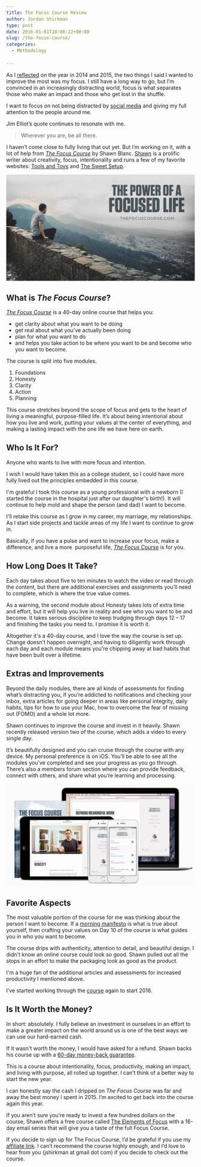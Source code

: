 ```yaml
---
title: The Focus Course Review
author: Jordan Shirkman
type: post
date: 2016-01-01T10:00:22+00:00
slug: /the-focus-course/
categories:
  - Methodology

---
```

As I [reflected](https://jshirk.com/blog/reflecting-on-the-year/) on the year in 2014 and 2015, the two things I said I wanted to improve the most was my focus. I still have a long way to go, but I’m convinced in an increasingly distracting world, focus is what separates those who make an impact and those who get lost in the shuffle.

I want to focus on not being distracted by [social media](https://jshirk.com/blog/not-social-media/) and giving my full attention to the people around me.

Jim Elliot’s quote continues to resonate with me.

> Wherever you are, be all there.

I haven’t come close to fully living that out yet. But I’m working on it, with a lot of help from _[The Focus Course](https://thefocuscourse.com/?ref=4)_ by Shawn Blanc. [Shawn](http://shawnblanc.net) is a prolific writer about creativity, focus, intentionality and runs a few of my favorite websites: [Tools and Toys](http://toolsandtoys.net) and [The Sweet Setup](http://thesweetsetup.com).

![Image](/static/images/the-focus-course.jpeg) 

## What is _The Focus Course_?

[_The Focus Course_](https://thefocuscourse.com/?ref=4) is a 40-day online course that helps you:

  * get clarity about what you want to be doing
  * get real about what you’ve actually been doing
  * plan for what you want to do
  * and helps you take action to be where you want to be and become who you want to become.

The course is split into five modules.

  1. Foundations
  2. Honesty
  3. Clarity
  4. Action
  5. Planning

This course stretches beyond the scope of focus and gets to the heart of living a meaningful, purpose-filled life. It’s about being intentional about how you live and work, putting your values at the center of everything, and making a lasting impact with the one life we have here on earth.

## Who Is It For?

Anyone who wants to live with more focus and intention.

I wish I would have taken this as a college student, so I could have more fully lived out the principles embedded in this course.

I'm grateful I took this course as a young professional with a newborn (I started the course&nbsp;in the hospital just after our daughter's birth!). It will continue to help mold and shape the person (and dad) I want to become.

I'll retake this course as I grow in my career, my marriage, my relationships. As I start side projects and tackle areas of my life I want to continue to grow in.

Basically, if you have a pulse and want to increase your focus, make a difference, and live a more &nbsp;purposeful life, _[The Focus Course](https://thefocuscourse.com/?ref=4)_ is for you.

## How Long Does It Take?

Each day takes about five to ten minutes to watch the video or read through the content, but there are additional exercises and assignments you’ll need to complete, which is where the true value comes.

As a warning, the second module about Honesty takes lots of extra time and effort, but it will help you live in reality and see who you want to be and become. It takes serious discipline to keep trudging through days 12 &#8211; 17 and finishing the tasks you need to. I promise it is worth it.

Altogether it's a 40-day course, and I love the way the course is set up. Change doesn't happen overnight, and having to diligently work through each day and each module means you're chipping away at bad habits that have been built over a lifetime.

## Extras and Improvements

Beyond the daily modules, there are all kinds of assessments for finding what’s distracting you, if you’re addicted to notifications and checking your inbox, extra articles for going deeper in areas like personal integrity, daily habits, tips for how to use your Mac, how to overcome the fear of missing out (FOMO) and a whole lot more.

Shawn continues to improve the course and invest in it heavily. Shawn recently released version two of the course, which adds a video to every single day.

It’s beautifully designed and you can cruise through the course with any device. My personal preference is on iOS. You’ll be able to see all the modules you’ve completed and see your progress as you go through. There’s also a members forum section where you can provide feedback, connect with others, and share what you’re learning and processing.

![Image](/static/images/image53-1.jpeg) 

## Favorite Aspects

The most valuable portion of the course for me was thinking about the person I want to become. If a [morning manifesto](https://jshirk.com/blog/morning-manifesto) is what is true about yourself, then crafting your values on Day 10 of the course is what guides you in who you want to become.

The course drips with authenticity, attention to detail, and beautiful design. I didn't know an online course could look so good. Shawn pulled out all the stops in an effort to make the packaging look as good as the product.

I'm a huge fan of the additional articles and assessments for increased productivity I mentioned above.

I’ve started working through the [course](https://thefocuscourse.com/?ref=4) again to start 2016.

## Is It Worth the Money?

In short: absolutely. I fully believe an investment in ourselves in an effort to make a greater impact on the world around us is one of the best ways we can use our hard-earned cash.

If it wasn't worth the money, I would have asked for a refund.&nbsp;Shawn backs his course up with a [60-day money-back guarantee](http://shawnblanc.net/2015/12/money-back-guarantees/).

This is a course about intentionality, focus, productivity, making an impact, and living with purpose, all rolled up together. I can’t think of a better way to start the new year.

I can honestly say the cash&nbsp;I dripped&nbsp;on _The Focus Course_ was far and away the best money I spent in 2015. I’m excited to get back into the course again this year.

If you aren’t sure you’re ready to invest&nbsp;a few hundred dollars on the course, Shawn offers a free course called [The Elements of Focus](https://thefocuscourse.com/class/faq.html) with a 16-day email series that will give you a taste of the full Focus Course.

If you decide to sign up for The Focus Course, I’d be grateful if you use my [affiliate link](https://thefocuscourse.com/?ref=4). I can’t recommend the course highly enough, and I’d love to hear from you (jshirkman at gmail dot com) if you decide to check out the course.
